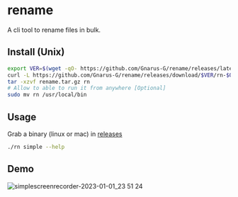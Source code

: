 # rename

A cli tool to rename files in bulk.

## Install (Unix)

```sh
export VER=$(wget -qO- https://github.com/Gnarus-G/rename/releases/latest | grep -oP 'v\d+\.\d+\.\d+' | tail -n 1);
curl -L https://github.com/Gnarus-G/rename/releases/download/$VER/rn-$OSTYPE.tar.gz -o rename.tar.gz
tar -xzvf rename.tar.gz rn
# Allow to able to run it from anywhere [Optional]
sudo mv rn /usr/local/bin
```

## Usage

Grab a binary (linux or mac) in [releases](https://github.com/Gnarus-G/rename/releases)

```sh
./rn simple --help
```
## Demo
![simplescreenrecorder-2023-01-01_23 51 24](https://user-images.githubusercontent.com/37311893/210196100-96190c6e-9597-4755-a0a0-de86ca407d4a.gif)
